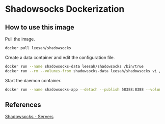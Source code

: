 # Shadowsocks Dockerization

## How to use this image

Pull the image.

```bash
docker pull leesah/shadowsocks
```

Create a data container and edit the configuration file.

```bash
docker run --name shadowsocks-data leesah/shadowsocks /bin/true
docker run --rm --volumes-from shadowsocks-data leesah/shadowsocks vi /etc/shadowsocks.conf
```

Start the daemon container.

```bash
docker run --name shadowsocks-app --detach --publish 58388:8388 --volumes-from shadowsocks-data leesah/shadowsocks
```

## References

[Shadowsocks - Servers](http://shadowsocks.org/en/download/servers.html)
